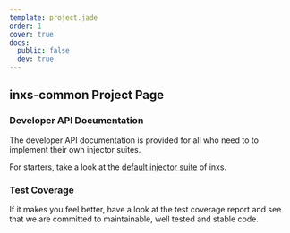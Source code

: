 ```yaml
---
template: project.jade
order: 1
cover: true
docs:
  public: false
  dev: true
---
```


## inxs-common Project Page

### Developer API Documentation

The developer API documentation is provided for all who need to to implement
their own injector suites.

For starters, take a look at the [default injector suite](../inxs/doc/dev/file/src/impl.es.html) of inxs.

### Test Coverage

If it makes you feel better, have a look at the test coverage report and see
that we are committed to maintainable, well tested and stable code.

